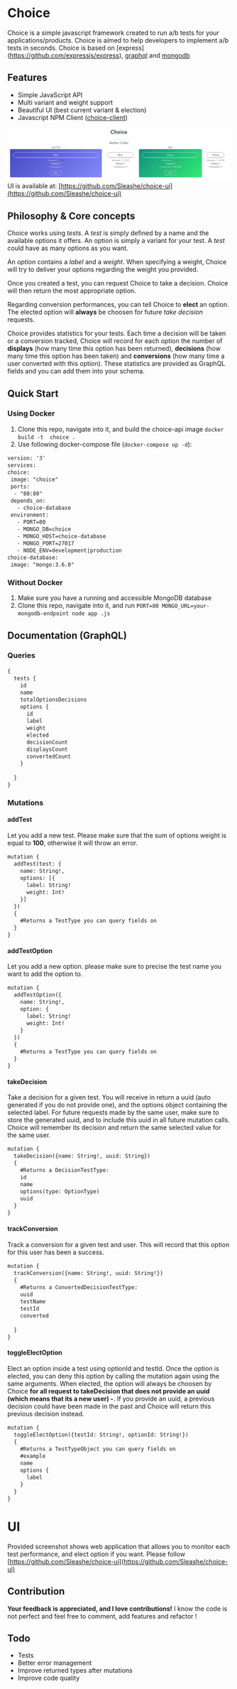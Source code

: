 # Choice

Choice is a simple javascript framework created to run a/b tests for your applications/products. 
Choice is aimed to help developers to implement a/b tests in seconds. Choice is based on [express]
(https://github.com/expressjs/express), [graphql](https://github.com/facebook/graphql) and 
[mongodb](https://www.mongodb.com/)

## Features
- Simple JavaScript API
- Multi variant and weight support
- Beautiful UI (best current variant & election)
- Javascript NPM Client ([choice-client](https://www.npmjs.com/package/choice-client))

![choice-screenshot](https://raw.githubusercontent.com/sleashe/choice-ui/master/public/screenshot.png)
UI is available at: [https://github.com/Sleashe/choice-ui](https://github.com/Sleashe/choice-ui)

## Philosophy & Core concepts
Choice works using _tests_. A _test_ is simply defined by a name and the available options it 
offers. An option is simply a variant for your test. A _test_ could have as many options as you 
want.

An _option_ contains a _label_ and a _weight_. When specifying a weight, Choice will try to 
deliver your options regarding the weight you provided.

Once you created a test, you can request Choice to take a decision. Choice will then return the 
most appropriate option.
 
Regarding conversion performances, you can tell Choice to **elect** an option. The elected 
option will **always** be choosen for future _take decision_ requests.
 
Choice provides statistics for your tests. Each time a decision will be taken or a conversion 
tracked, Choice will record for each option the number of **displays** (how many time this 
option has been returned), **decisions** (how many time this option has been taken) and 
**conversions** (how many time a user converted with this option). These statistics are provided 
as GraphQL fields and you can add them into your schema.
 
## Quick Start
### Using Docker
1. Clone this repo, navigate into it, and build the choice-api image `docker build -t 
choice .`
2. Use following docker-compose file (`docker-compose up -d`):
```
version: '3'
services:
choice:
 image: "choice"
 ports:
  - "80:80"
 depends_on:
   - choice-database
 environment:
   - PORT=80
   - MONGO_DB=choice
   - MONGO_HOST=choice-database
   - MONGO_PORT=27017
   - NODE_ENV=development|production
choice-database:
 image: "mongo:3.6.0"
```
### Without Docker
1. Make sure you have a running and accessible MongoDB database
1. Clone this repo, navigate into it, and run `PORT=80 MONGO_URL=your-mongodb-endpoint node app
.js`

## Documentation (GraphQL)
### Queries

  ```
  {
    tests {
      id
      name
      totalOptionsDecisions
      options {
        id
        label
        weight
        elected
        decisionCount
        displaysCount
        convertedCount
      }
      
    }
  }
  ```
  ### Mutations
  #### addTest
  Let you add a new test. Please make sure that the sum of options weight is equal to **100**, 
  otherwise it will throw an error.
  ```
  mutation {
    addTest(test: {
      name: String!, 
      options: [{
        label: String!
        weight: Int!
      }]
    }) 
    {
      #Returns a TestType you can query fields on
    }
  }
  ```
  #### addTestOption
  Let you add a new option. please make sure to precise the test name you want to add the option to.
  ```
  mutation {
    addTestOption({
      name: String!, 
      option: {
        label: String!
        weight: Int!
      }
    }) 
    {
      #Returns a TestType you can query fields on
    }
  }
  ```
  #### takeDecision
  Take a decision for a given test. You will receive in return a uuid (auto generated if you do 
  not provide one), and the options object containing the selected label. For future requests 
  made by the same user, make sure to store the generated uuid, and to include this uuid in all 
  future mutation calls. Choice will remember its decision and return the same selected value for
  the same user.
  
  ```
  mutation {
    takeDecision({name: String!, uuid: String})
    {
      #Returns a DecisionTestType:
      id
      name
      options(type: OptionType)
      uuid
    }
  }
  ```
  #### trackConversion
  Track a conversion for a given test and user. This will record that this option for this user 
  has been a success.
  
  ```
  mutation {
    trackConversion({name: String!, uuid: String!})
    {
      #Returns a ConvertedDecisionTestType:
      uuid
      testName
      testId
      converted
      
    }
  }
  ```
  
  #### toggleElectOption
  Elect an option inside a test using optionId and testId. Once the option is elected, you can 
  deny this option by calling the mutation again using the same arguments. When elected, the 
  option will always be choosen by Choice **for all request to takeDecision that does not provide 
  an uuid (which means that its a new user) -**. If you provide an uuid, a previous decision 
  could have been made in the past and Choice will return this previous decision instead.
    
  ```
  mutation {
    toggleElectOption({testId: String!, optionId: String!})
    {
      #Returns a TestTypeObject you can query fields on
      #example
      name
      options {
        label
      }
    }
  }
  ```
  
  # UI
  Provided screenshot shows web application that allows you to monitor each test
  performance, and elect option if you want. Please follow [https://github.com/Sleashe/choice-ui](https://github.com/Sleashe/choice-ui)
  
  ## Contribution
  **Your feedback is appreciated, and I love contributions!**
  I know the code is not perfect and feel free to comment, add features and refactor !
  
  ## Todo
   - Tests
   - Better error management
   - Improve returned types after mutations
   - Improve code quality

